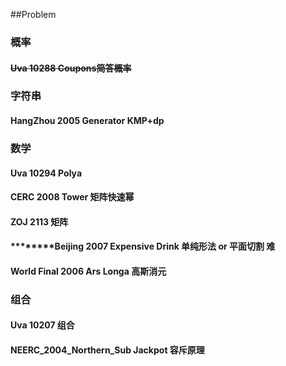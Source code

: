 ##Problem
### 概率
#### ~~Uva 10288 Coupons简答概率~~
### 字符串
#### HangZhou 2005 Generator KMP+dp
### 数学
#### Uva 10294 Polya
#### CERC 2008 Tower 矩阵快速幂
#### ZOJ 2113 矩阵
#### ********Beijing 2007 Expensive Drink 单纯形法 or 平面切割 难
#### World Final 2006 Ars Longa 高斯消元
### 组合
#### Uva 10207 组合
#### NEERC_2004_Northern_Sub Jackpot 容斥原理
